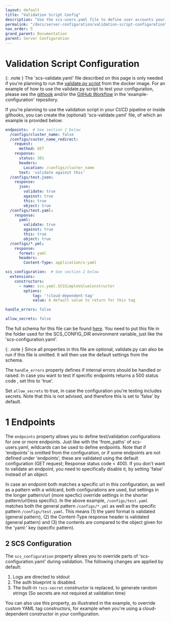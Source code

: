 ```yaml
---
layout: default
title: "Validation Script Config"
description: "Use the scs-users.yaml file to define user accounts your deployment"
permalink: "/docs/server-configuration/validation-script-configuration"
nav_order: 5
grand_parent: Documentation
parent: Server Configuration
---
```

# Validation Script Configuration

{: .note }
The 'scs-validate.yaml' file described on this page is only needed if you're
planning to run the [validate.py script](https://github.com/simple-configuration-server/simple-configuration-server/blob/main/docker/validate.py) from the docker image. For an example of how to use the validate.py script to test
your configuration, please see the [githook](https://github.com/simple-configuration-server/example-configuration/blob/main/.githooks/pre-commit)
and/or the [GitHub Workflow](https://github.com/simple-configuration-server/example-configuration/blob/main/.github/workflows/main.yml)
in the 'example-configuration' repository.


If you're planning to use the validation script in your CI/CD pipeline or
inside githooks, you can create the (optional) 'scs-validate.yaml' file, of
which an example is provided below:
```yaml
endpoints:  # See section 1 below
  /configs/cluster_name: false
  /configs/custer_name_redirect:
    request:
      method: GET
    response:
      status: 301
      headers:
        Location: /configs/cluster_name
      text: 'validate against this'
  /configs/test.json:
    response:
      json:
        validate: true
        against: true
        this: true
        object: true
  /configs/test.yaml:
    response:
      yaml:
        validate: true
        against: true
        this: true
        object: true
  /configs/*.yml:
    response:
      format: yaml
      headers:
        Content-Type: application/x-yaml

scs_configuration:  # See section 2 below
  extensions:
    constructors:
      - name: scs.yaml.SCSSimpleValueConstructor
        options:
            tag: '!cloud-dependent-tag'
            value: A default value to return for this tag

handle_errors: false

allow_secrets: false
```
The full schema for this file can be found [here](docker/scs-validate.SCHEMA.yaml).
You need to put this file in the folder used for the SCS_CONFIG_DIR environment
variable, just like the 'scs-configuration.yaml'.

{: .note }
Since all properties in this file are optional, validate.py can
also be run if this file is omitted. It will then use the default settings
from the schema.

The `handle_errors` property defines if internal errors should be handled or
raised. In case you want to test if specific endpoints returns a 500 status
code , set this to 'true'.

Set `allow_secrets` to true, in case the configuration you're testing includes
secrets. Note that this is not advised, and therefore this is set to 'false' by
default.

# 1 Endpoints
The `endpoints` property allows you to define test/validation
configurations for one or more endpoints. Just like with the 'from_paths' of
scs-users.yaml, wildcards can be used to define endpoints. Note that if
'endpoints' is omitted from the configuration, or if some endpoints are not
defined under 'endpoints', these are validated using the default configuration
(GET request; Response status code < 400). If you don't want to validate
an endpoint, you need to specifically disable it, by setting 'false' instead of
an object.

In case an endpoint both matches a specific url in this configuration, as
well as a pattern with a wildcard, both configurations are used, but settings
in the longer pattern/url (more specfic) override settings in the shorter
pattern/url(less specific). In the above example, `/configs/test.yaml` matches
both the general pattern `/configs/*.yml` as well as the specific pattern
`/configs/test.yaml`. This means (1) the yaml format is validated (general
pattern), (2) the Content-Type response header is validated (general pattern)
and (3) the contents are compared to the object given for
the 'yaml:' key (specific pattern).

## 2 SCS Configuration
The `scs_configuration` property allows you to override parts of
'scs-configuration.yaml' during validation. The following changes are
applied by default:

1. Logs are directed to stdout
2. The auth blueprint is disabled.
3. The built-in `!scs-secret` constructor is replaced, to generate random
   strings (So secrets are not required at validation time)

You can also use this property, as illustrated in the example, to override
custom YAML tag constructors, for example when you're using a cloud-dependent
constructor in your configuration.
